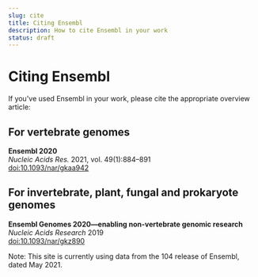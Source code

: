 ```yaml
---
slug: cite
title: Citing Ensembl
description: How to cite Ensembl in your work
status: draft
---
```


# Citing Ensembl

If you've used Ensembl in your work, please cite the appropriate overview article:

## For vertebrate genomes

**Ensembl 2020**\
_Nucleic Acids Res._ 2021, vol. 49(1):884–891\
[doi:10.1093/nar/gkaa942](https://doi.org/10.1093/nar/gkaa942)

## For invertebrate, plant, fungal and prokaryote genomes

**Ensembl Genomes 2020—enabling non-vertebrate genomic research**\
_Nucleic Acids Research_ 2019\
[doi:10.1093/nar/gkz890](https://doi.org/10.1093/nar/gkz890)

Note: This site is currently using data from the 104 release of Ensembl, dated May 2021.
